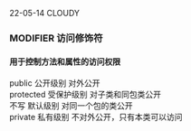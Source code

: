 22-05-14  CLOUDY  
### MODIFIER 访问修饰符
#### 用于控制方法和属性的访问权限

public    公开级别      对外公开  
protected 受保护级别    对子类和同包类公开   
不写       默认级别     对同一个包的类公开  
private   私有级别      不对外公开，只有本类可以访问  

